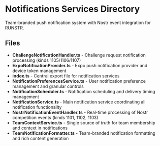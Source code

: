 # Notifications Services Directory

Team-branded push notification system with Nostr event integration for RUNSTR.

## Files

- **ChallengeNotificationHandler.ts** - Challenge request notification processing (kinds 1105/1106/1107)
- **ExpoNotificationProvider.ts** - Expo push notification provider and device token management
- **index.ts** - Central export file for notification services
- **NotificationPreferencesService.ts** - User notification preference management and granular controls
- **NotificationScheduler.ts** - Notification scheduling and delivery timing management
- **NotificationService.ts** - Main notification service coordinating all notification functionality
- **NostrNotificationEventHandler.ts** - Real-time processing of Nostr competition events (kinds 1101, 1102, 1103)
- **TeamContextService.ts** - Single source of truth for team membership and context in notifications
- **TeamNotificationFormatter.ts** - Team-branded notification formatting and rich content generation